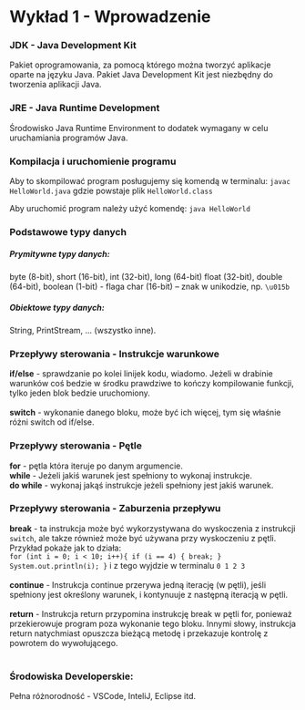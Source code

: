 # Wykład 1 - Wprowadzenie

### JDK - Java Development Kit
Pakiet oprogramowania, za pomocą którego można tworzyć aplikacje oparte na języku Java. Pakiet Java Development Kit jest niezbędny do tworzenia aplikacji Java.

### JRE - Java Runtime Development
Środowisko Java Runtime Environment to dodatek wymagany w celu uruchamiania programów Java.

### Kompilacja i uruchomienie programu
Aby to skompilować program posługujemy się komendą w terminalu: `javac HelloWorld.java` gdzie powstaje plik `HelloWorld.class`

Aby uruchomić program należy użyć komendę: `java HelloWorld`

### Podstawowe typy danych
##### Prymitywne typy danych:

byte (8-bit), short (16-bit), int (32-bit), long (64-bit)
float (32-bit), double (64-bit),
boolean (1-bit) - flaga
char (16-bit) – znak w unikodzie, np. `\u015b`

##### Obiektowe typy danych:

String, PrintStream, ... (wszystko inne).

### Przepływy sterowania - Instrukcje warunkowe
__if/else__ - sprawdzanie po kolei linijek kodu, wiadomo. Jeżeli w drabinie warunków coś bedzie w środku prawdziwe to kończy kompilowanie funkcji, tylko jeden blok bedzie uruchomiony. </br></br>
__switch__ - wykonanie danego bloku, może być ich więcej, tym się właśnie różni switch od if/else. </br>
### Przepływy sterowania - Pętle
__for__ - pętla która iteruje po danym argumencie.</br>
__while__ - Jeżeli jakiś warunek jest spełniony to wykonaj instrukcje.</br>
__do while__ - wykonaj jakąś instrukcje jeżeli spełniony jest jakiś warunek. </br>
### Przepływy sterowania - Zaburzenia przepływu
__break__ - ta instrukcja może być wykorzystywana do wyskoczenia z instrukcji `switch`, ale takze również może być używana przy wyskoczeniu z pętli. Przykład pokaże jak to działa: </br>
`for (int i = 0; i < 10; i++){
    if (i == 4) {
        break;
    }
    System.out.println(i);
}` i z tego wyjdzie w terminalu `0 1 2 3` </br> </br>
__continue__ - Instrukcja continue przerywa jedną iterację (w pętli), jeśli spełniony jest określony warunek, i kontynuuje z następną iteracją w pętli. </br> </br>
__return__ - Instrukcja return przypomina instrukcję break w pętli for, ponieważ przekierowuje program poza wykonanie tego bloku. Innymi słowy, instrukcja return natychmiast opuszcza bieżącą metodę i przekazuje kontrolę z powrotem do wywołującego. </br></br>

### Środowiska Developerskie:
Pełna różnorodność - VSCode, InteliJ, Eclipse itd.


